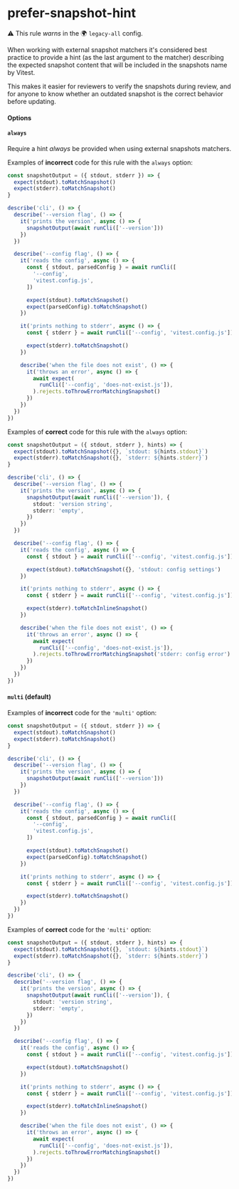 # prefer-snapshot-hint

⚠️ This rule _warns_ in the 🌍 `legacy-all` config.

<!-- end auto-generated rule header -->

When working with external snapshot matchers it's considered best practice to
provide a hint (as the last argument to the matcher) describing the expected
snapshot content that will be included in the snapshots name by Vitest.

This makes it easier for reviewers to verify the snapshots during review, and
for anyone to know whether an outdated snapshot is the correct behavior before
updating.

#### Options

#### `always`

Require a hint _always_ be provided when using external snapshots matchers.

Examples of **incorrect** code for this rule with the `always` option:

```ts
const snapshotOutput = ({ stdout, stderr }) => {
  expect(stdout).toMatchSnapshot()
  expect(stderr).toMatchSnapshot()
}

describe('cli', () => {
  describe('--version flag', () => {
    it('prints the version', async () => {
      snapshotOutput(await runCli(['--version']))
    })
  })

  describe('--config flag', () => {
    it('reads the config', async () => {
      const { stdout, parsedConfig } = await runCli([
        '--config',
        'vitest.config.js',
      ])

      expect(stdout).toMatchSnapshot()
      expect(parsedConfig).toMatchSnapshot()
    })

    it('prints nothing to stderr', async () => {
      const { stderr } = await runCli(['--config', 'vitest.config.js'])

      expect(stderr).toMatchSnapshot()
    })

    describe('when the file does not exist', () => {
      it('throws an error', async () => {
        await expect(
          runCli(['--config', 'does-not-exist.js']),
        ).rejects.toThrowErrorMatchingSnapshot()
      })
    })
  })
})
```

Examples of **correct** code for this rule with the `always` option:

```ts
const snapshotOutput = ({ stdout, stderr }, hints) => {
  expect(stdout).toMatchSnapshot({}, `stdout: ${hints.stdout}`)
  expect(stderr).toMatchSnapshot({}, `stderr: ${hints.stderr}`)
}

describe('cli', () => {
  describe('--version flag', () => {
    it('prints the version', async () => {
      snapshotOutput(await runCli(['--version']), {
        stdout: 'version string',
        stderr: 'empty',
      })
    })
  })

  describe('--config flag', () => {
    it('reads the config', async () => {
      const { stdout } = await runCli(['--config', 'vitest.config.js'])

      expect(stdout).toMatchSnapshot({}, 'stdout: config settings')
    })

    it('prints nothing to stderr', async () => {
      const { stderr } = await runCli(['--config', 'vitest.config.js'])

      expect(stderr).toMatchInlineSnapshot()
    })

    describe('when the file does not exist', () => {
      it('throws an error', async () => {
        await expect(
          runCli(['--config', 'does-not-exist.js']),
        ).rejects.toThrowErrorMatchingSnapshot('stderr: config error')
      })
    })
  })
})
```

#### `multi` (default)

Examples of **incorrect** code for the `'multi'` option:

```ts
const snapshotOutput = ({ stdout, stderr }) => {
  expect(stdout).toMatchSnapshot()
  expect(stderr).toMatchSnapshot()
}

describe('cli', () => {
  describe('--version flag', () => {
    it('prints the version', async () => {
      snapshotOutput(await runCli(['--version']))
    })
  })

  describe('--config flag', () => {
    it('reads the config', async () => {
      const { stdout, parsedConfig } = await runCli([
        '--config',
        'vitest.config.js',
      ])

      expect(stdout).toMatchSnapshot()
      expect(parsedConfig).toMatchSnapshot()
    })

    it('prints nothing to stderr', async () => {
      const { stderr } = await runCli(['--config', 'vitest.config.js'])

      expect(stderr).toMatchSnapshot()
    })
  })
})
```

Examples of **correct** code for the `'multi'` option:

```ts
const snapshotOutput = ({ stdout, stderr }, hints) => {
  expect(stdout).toMatchSnapshot({}, `stdout: ${hints.stdout}`)
  expect(stderr).toMatchSnapshot({}, `stderr: ${hints.stderr}`)
}

describe('cli', () => {
  describe('--version flag', () => {
    it('prints the version', async () => {
      snapshotOutput(await runCli(['--version']), {
        stdout: 'version string',
        stderr: 'empty',
      })
    })
  })

  describe('--config flag', () => {
    it('reads the config', async () => {
      const { stdout } = await runCli(['--config', 'vitest.config.js'])

      expect(stdout).toMatchSnapshot()
    })

    it('prints nothing to stderr', async () => {
      const { stderr } = await runCli(['--config', 'vitest.config.js'])

      expect(stderr).toMatchInlineSnapshot()
    })

    describe('when the file does not exist', () => {
      it('throws an error', async () => {
        await expect(
          runCli(['--config', 'does-not-exist.js']),
        ).rejects.toThrowErrorMatchingSnapshot()
      })
    })
  })
})
```
